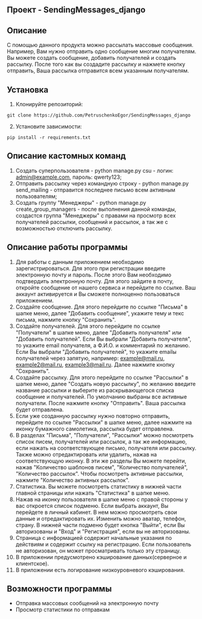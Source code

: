## Проект - SendingMessages_django

## Описание
С помощью данного продукта можно рассылать массовые сообщения. Например, Вам нужно отправить одно сообщение многим получателям. Вы можете создать сообщение, добавить получателей и создать рассылку. После того как вы создадите рассылку и нажмете кнопку отправить, Ваша рассылка отправится всем указанным получателям.

## Установка
1. Клонируйте репозиторий:
```
git clone https://github.com/PetruschenkoEgor/SendingMessages_django
```
2. Установите зависимости:
```
pip install -r requirements.txt
```

## Описание кастомных команд
1. Создать суперпользователя - python manage.py csu - логин: admin@example.com, пароль: qwerty123;
2. Отправить рассылку через командную строку - python manage.py send_mailing - отправится последнее письмо всем активным пользователям;
3. Создать группу "Менеджеры" - python manage.py create_group_managers - после выполнения данной команды, создастся группа "Менеджеры" с правами на просмотр всех получателей рассылки, сообщений и рассылок, а так же с возможностью отключить рассылку.

## Описание работы программы
1. Для работы с данным приложением необходимо зарегистрироваться. Для этого при регистрации введите электронную почту и пароль. После этого Вам необходимо подтвердить электронную почту. Для этого зайдите в почту, откройте сообщение от нашего сервиса и перейдите по ссылке. Ваш аккаунт активируется и Вы сможете полноценно пользоваться приложением.
2. Создайте сообщение. Для этого перейдите по ссылке "Письма" в шапке меню, далее "Добавить сообщение", укажите тему и текс письма, нажмите кнопку "Сохранить".
3. Создайте получателей. Для этого перейдите по ссылке "Получатели" в шапке меню, далее "Добавить получателя" или "Добавить получателей". Если Вы выбрали "Добавить получателя", то укажите email получателя, а Ф.И.О. и комментарий по желанию. Если Вы выбрали "Добавить получателей", то укажите emailы получателей через запятую, например: example@mail.ru, example2@mail.ru, example3@mail.ru. Далее нажмите кнопку "Сохранить".
4. Создайте рассылку. Для этого перейдите по ссылке "Рассылки" в шапке меню, далее "Создать новую рассылку", по желанию введите название рассылки и выберите из раскрывающегося списка сообщение и получателей. По умолчанию выбраны все активные получатели. После нажмите кнопку "Отправить". Ваша рассылка будет отправлена.
5. Если уже созданную рассылку нужно повторно отправить, перейдите по ссылке "Рассылки" в шапке меню, далее нажмите на иконку бумажного самолетика, рассылка будет отправлена.
6. В разделах "Письма", "Получатели", "Рассылки" можно посмотреть список писем, получателей или рассылок, а так же информацию, если нажать на соответствующее письмо, получателя или рассылку. Также можно отредактировать или удалить, нажав на соответствующую иконку. В эти же разделы Вы можете перейти, нажав "Количество шаблонов писем", "Количество получателей", "Количество рассылок". Чтобы посмотреть активные рассылки, нажмите "Количество активных рассылок".
7. Статистика. Вы можете посмотреть статистику в нижней части главной страницы или нажать "Статистика" в шапке меню.
8. Нажав на иконку пользователя в шапке меню с правой стороны у вас откроется список подменю. Если выбрать аккаунт, Вы перейдете в личный кабинет. В нем можно просмотреть свои данные и отредактировать их. Изменить можно аватар, телефон, страну. В нижней части подменю будет кнопка "Выйти", если Вы авторизованы и "Вход" и "Регистрация", если вы не авторизованы.
9. Страница с информацией содержит начальные указания по действиям и содержит ссылку на регистрацию. Если пользователь не авторизован, он может просматривать только эту страницу.
10. В приложении предусмотрено кэширование данных(серверное и клиентское).
11. В приложении есть логирование низкоуровневого кэширования.

## Возможности программы
- Отправка массовых сообщений на электронную почту
- Просмотр статистики по отправкам